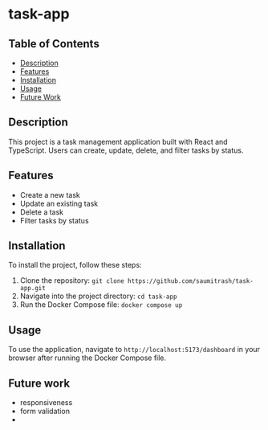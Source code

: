 # task-app

## Table of Contents

- [Description](#description)
- [Features](#features)
- [Installation](#installation)
- [Usage](#usage)
- [Future Work](#future-work)

## Description

This project is a task management application built with React and TypeScript. Users can create, update, delete, and filter tasks by status.

## Features

- Create a new task
- Update an existing task
- Delete a task
- Filter tasks by status

## Installation

To install the project, follow these steps:

1. Clone the repository: `git clone https://github.com/saumitrash/task-app.git`
2. Navigate into the project directory: `cd task-app`
3. Run the Docker Compose file: `docker compose up`

## Usage

To use the application, navigate to `http://localhost:5173/dashboard` in your browser after running the Docker Compose file.

## Future work

- responsiveness
- form validation
-
